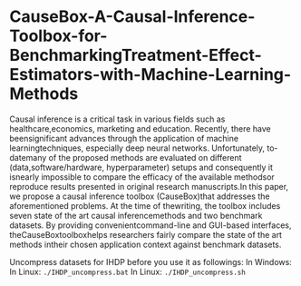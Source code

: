 # CauseBox-A-Causal-Inference-Toolbox-for-BenchmarkingTreatment-Effect-Estimators-with-Machine-Learning-Methods
Causal inference is a critical task in various fields such as healthcare,economics, marketing and education. Recently, there have beensignificant advances through the application of machine learningtechniques, especially deep neural networks. Unfortunately, to-datemany of the proposed methods are evaluated on different (data,software/hardware, hyperparameter) setups and consequently it isnearly impossible to compare the efficacy of the available methodsor reproduce results presented in original research manuscripts.In this paper, we propose a causal inference toolbox (CauseBox)that addresses the aforementioned problems. At the time of thewriting, the toolbox includes seven state of the art causal inferencemethods and two benchmark datasets. By providing convenientcommand-line and GUI-based interfaces, theCauseBoxtoolboxhelps researchers fairly compare the state of the art methods intheir chosen application context against benchmark datasets.

Uncompress datasets for IHDP before you use it as followings:
In Windows: In Linux: <code>./IHDP_uncompress.bat</code>
In Linux: <code>./IHDP_uncompress.sh</code>
